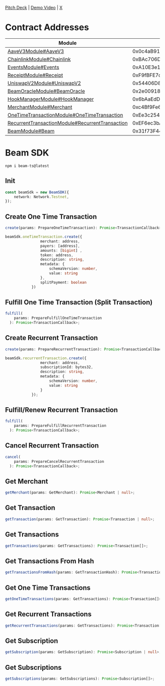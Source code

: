 [Pitch Deck]() | [Demo Video]() | [X]()

# Contract Addresses
| Module | Address |
|--------|---------|
| [AaveV3Module#AaveV3](https://sepolia.scrollscan.com/address/0x0c4aB91eef4F9a3Db9179e9bF8421D64B5B4a35b#code) | 0x0c4aB91eef4F9a3Db9179e9bF8421D64B5B4a35b |
| [ChainlinkModule#Chainlink](https://sepolia.scrollscan.com/address/0xBAc706D7F29a2ba7DCfDAff3Da0B9f057EdF7c18#code) | 0xBAc706D7F29a2ba7DCfDAff3Da0B9f057EdF7c18 |
| [EventsModule#Events](https://sepolia.scrollscan.com/address/0xA10E3e1e1c574CAcFe18776834568Deb49d94b44#code) | 0xA10E3e1e1c574CAcFe18776834568Deb49d94b44 |
| [ReceiptModule#Receipt](https://sepolia.scrollscan.com/address/0xF9fBFE7ce569e4A9A64606A2296BdF4403AD0B12#code) | 0xF9fBFE7ce569e4A9A64606A2296BdF4403AD0B12 |
| [UniswapV2Module#UniswapV2](https://sepolia.scrollscan.com/address/0x54406D8748E8B0D930dEBEc11748768dcADC5eCC#code) | 0x54406D8748E8B0D930dEBEc11748768dcADC5eCC |
| [BeamOracleModule#BeamOracle](https://sepolia.scrollscan.com/address/0x2e009188D9277ac7b58537fe0eBEf5F4912e7a1B#code) | 0x2e009188D9277ac7b58537fe0eBEf5F4912e7a1B |
| [HookManagerModule#HookManager](https://sepolia.scrollscan.com/address/0x6bAaEdD503FcdF573E28a4a9Ea7d9CeF8C901e67#code) | 0x6bAaEdD503FcdF573E28a4a9Ea7d9CeF8C901e67 |
| [MerchantModule#Merchant](https://sepolia.scrollscan.com/address/0xc4Bf9Fe6A0E9104b03f290C80fC1C2058529bD6c#code) | 0xc4Bf9Fe6A0E9104b03f290C80fC1C2058529bD6c |
| [OneTimeTransactionModule#OneTimeTransaction](https://sepolia.scrollscan.com/address/0xEe3c254b0FebaF2984DE64849223eAb494319f86#code) | 0xEe3c254b0FebaF2984DE64849223eAb494319f86 |
| [RecurrentTransactionModule#RecurrentTransaction](https://sepolia.scrollscan.com/address/0xEF6ec3bAC878D746734A495eCceE655b7712C6e0#code) | 0xEF6ec3bAC878D746734A495eCceE655b7712C6e0 |
| [BeamModule#Beam](https://sepolia.scrollscan.com/address/0x31f73F44019328da4545d589a1f3e8A62C0a3e69#code) | 0x31f73F44019328da4545d589a1f3e8A62C0a3e69 |

# Beam SDK

```command
npm i beam-ts@latest
```

## Init

```ts
const beamSdk = new BeamSDK({
    network: Network.Testnet,
});
```

## Create One Time Transaction
```ts
create(params: PrepareOneTimeTransaction): Promise<TransactionCallback>;
```

```ts
beamSdk.oneTimeTransaction.create({
                merchant: address,
                payers: [address],
                amounts: [bigint] ,
                token: address,
                description: string,
                metadata: {
                    schemaVersion: number,
                    value: string
                },
                splitPayment: boolean
            })
```

## Fulfill One Time Transaction (Split Transaction)
```ts
fulfill(
    params: PrepareFulfillOneTimeTransaction
  ): Promise<TransactionCallback>;
```

## Create Recurrent Transaction
```ts
create(params: PrepareRecurrentTransaction): Promise<TransactionCallback>;
```

```ts
beamSdk.recurrentTransaction.create({
                merchant: address,
                subscriptionId: bytes32,
                description: string,
                metadata: {
                    schemaVersion: number,
                    value: string
                }
            });
```

## Fulfill/Renew Recurrent Transaction
```ts
fulfill(
    params: PrepareFulfillRecurrentTransaction
  ): Promise<TransactionCallback>;
```

## Cancel Recurrent Transaction
```ts
cancel(
    params: PrepareCancelRecurrentTransaction
  ): Promise<TransactionCallback>;
```

## Get Merchant
```ts
getMerchant(params: GetMerchant): Promise<Merchant | null>;
```

## Get Transaction
```ts
getTransaction(params: GetTransaction): Promise<Transaction | null>;
```

## Get Transactions
```ts
getTransactions(params: GetTransactions): Promise<Transaction[]>;
```

## Get Transactions From Hash
```ts
getTransactionsFromHash(params: GetTransactionHash): Promise<Transaction[]>;
```

## Get One Time Transactions
```ts
getOneTimeTransactions(params: GetTransactions): Promise<Transaction[]>;
```

## Get Recurrent Transactions
```ts
getRecurrentTransactions(params: GetTransactions): Promise<Transaction[]>;
```

## Get Subscription
```ts
getSubscription(params: GetSubscription): Promise<Subscription | null>;
```

## Get Subscriptions
```ts
getSubscriptions(params: GetSubscriptions): Promise<Subscription[]>;
```
